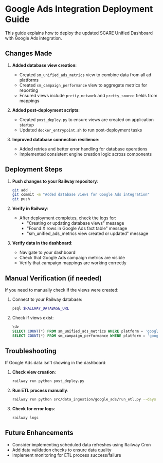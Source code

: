 # Google Ads Integration Deployment Guide

This guide explains how to deploy the updated SCARE Unified Dashboard with Google Ads integration.

## Changes Made

1. **Added database view creation**:
   - Created `sm_unified_ads_metrics` view to combine data from all ad platforms
   - Created `sm_campaign_performance` view to aggregate metrics for reporting
   - Ensured views include `pretty_network` and `pretty_source` fields from mappings

2. **Added post-deployment scripts**:
   - Created `post_deploy.py` to ensure views are created on application startup
   - Updated `docker_entrypoint.sh` to run post-deployment tasks

3. **Improved database connection resilience**:
   - Added retries and better error handling for database operations
   - Implemented consistent engine creation logic across components

## Deployment Steps

1. **Push changes to your Railway repository**:
   ```bash
   git add .
   git commit -m "Added database views for Google Ads integration"
   git push
   ```

2. **Verify in Railway**:
   - After deployment completes, check the logs for:
     - "Creating or updating database views" message
     - "Found X rows in Google Ads fact table" message
     - "sm_unified_ads_metrics view created or updated" message

3. **Verify data in the dashboard**:
   - Navigate to your dashboard
   - Check that Google Ads campaign metrics are visible
   - Verify that campaign mappings are working correctly

## Manual Verification (if needed)

If you need to manually check if the views were created:

1. Connect to your Railway database:
   ```bash
   psql $RAILWAY_DATABASE_URL
   ```

2. Check if views exist:
   ```sql
   \dv
   SELECT COUNT(*) FROM sm_unified_ads_metrics WHERE platform = 'google_ads';
   SELECT COUNT(*) FROM sm_campaign_performance WHERE platform = 'google_ads';
   ```

## Troubleshooting

If Google Ads data isn't showing in the dashboard:

1. **Check view creation**:
   ```bash
   railway run python post_deploy.py
   ```

2. **Run ETL process manually**:
   ```bash
   railway run python src/data_ingestion/google_ads/run_etl.py --days 7
   ```

3. **Check for error logs**:
   ```bash
   railway logs
   ```

## Future Enhancements

- Consider implementing scheduled data refreshes using Railway Cron
- Add data validation checks to ensure data quality
- Implement monitoring for ETL process success/failure
